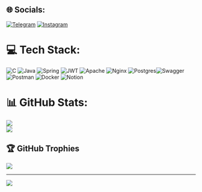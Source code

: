 

## 🌐 Socials:
[![Telegram](https://img.shields.io/badge/-telegram-red?color=white&logo=telegram&logoColor=black)](t.me/ogbozoyan) [![Instagram](https://img.shields.io/badge/Instagram-%23E4405F.svg?logo=Instagram&logoColor=white)](https://instagram.com/ogbozoyan_13)


# 💻 Tech Stack:
![C](https://img.shields.io/badge/c-%2300599C.svg?style=for-the-badge&logo=c&logoColor=white) ![Java](https://img.shields.io/badge/java-%23ED8B00.svg?style=for-the-badge&logo=java&logoColor=white) ![Spring](https://img.shields.io/badge/spring-%236DB33F.svg?style=for-the-badge&logo=spring&logoColor=white) ![JWT](https://img.shields.io/badge/JWT-black?style=for-the-badge&logo=JSON%20web%20tokens)  ![Apache](https://img.shields.io/badge/apache-%23D42029.svg?style=for-the-badge&logo=apache&logoColor=white) ![Nginx](https://img.shields.io/badge/nginx-%23009639.svg?style=for-the-badge&logo=nginx&logoColor=white) ![Postgres](https://img.shields.io/badge/postgres-%23316192.svg?style=for-the-badge&logo=postgresql&logoColor=white)![Swagger](https://img.shields.io/badge/-Swagger-%23Clojure?style=for-the-badge&logo=swagger&logoColor=white) ![Postman](https://img.shields.io/badge/Postman-FF6C37?style=for-the-badge&logo=postman&logoColor=white) ![Docker](https://img.shields.io/badge/docker-%230db7ed.svg?style=for-the-badge&logo=docker&logoColor=white) ![Notion](https://img.shields.io/badge/Notion-%23000000.svg?style=for-the-badge&logo=notion&logoColor=white) 


# 📊 GitHub Stats:
![](https://github-readme-stats.vercel.app/api?username=ogbozoyan&theme=dark&hide_border=false&include_all_commits=true&count_private=true)<br/>
![](https://github-readme-streak-stats.herokuapp.com/?user=ogbozoyan&theme=dark&hide_border=false)<br/>

## 🏆 GitHub Trophies
![](https://github-profile-trophy.vercel.app/?username=ogbozoyan&theme=radical&no-frame=false&no-bg=true&margin-w=4)

---
[![](https://visitcount.itsvg.in/api?id=ogbozoyan&icon=1&color=1)](https://visitcount.itsvg.in)



